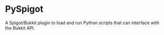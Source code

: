 # PySpigot
A Spigot/Bukkit plugin to load and run Python scripts that can interface with the Bukkit API.
